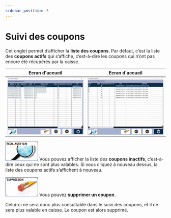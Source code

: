 ```yaml
---
sidebar_position: 5
---
```


# Suivi des coupons

Cet onglet permet d’afficher la **liste des coupons**. Par défaut, c’est la liste des **coupons actifs** qui s’affiche, c’est-à-dire les coupons qui n’ont pas encore été récupérés par la caisse. 

|Ecran d'accueil |Ecran d'accueil |
|:-----:|:-------:|
| ![illustration aspect test](./assets/ecran1.PNG) | ![illustration aspect test](./assets/ecran2.PNG) | 

![illustration aspect test](./assets/rechercheactif.PNG)    Vous pouvez afficher la liste des **coupons inactifs**, c’est-à-dire ceux qui ne sont plus valables. Si vous cliquez à nouveau dessus, la liste des coupons actifs s’affichent à nouveau.   

![illustration aspect test](./assets/suppression12.PNG)    Vous pouvez **supprimer un coupon**. 

Celui-ci ne sera donc plus consultable dans le suivi des coupons, et il ne sera plus valable en caisse. Le coupon est alors supprimé. 